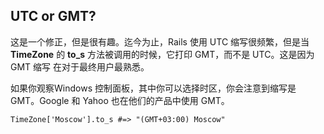 ## UTC or GMT?

这是一个修正，但是很有趣。迄今为止，Rails 使用 UTC 缩写很频繁，但是当 **TimeZone** 的 **to\_s** 方法被调用的时候，它打印 GMT，而不是 UTC。这是因为 GMT 缩写 在对于最终用户最熟悉。

如果你观察Windows 控制面板，其中你可以选择时区，你会注意到缩写是 GMT。Google 和 Yahoo 也在他们的产品中使用 GMT。

	TimeZone['Moscow'].to_s #=> "(GMT+03:00) Moscow"
